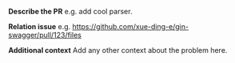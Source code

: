 **Describe the PR**
e.g. add cool parser.

**Relation issue**
e.g. https://github.com/xue-ding-e/gin-swagger/pull/123/files

**Additional context**
Add any other context about the problem here.
